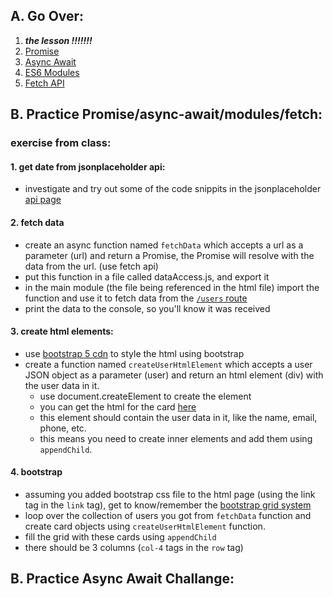 ## A. Go Over:

1. ***the lesson !!!!!!!***
2. [Promise](https://www.youtube.com/watch?v=DHvZLI7Db8E)
3. [Async Await](https://www.youtube.com/watch?v=V_Kr9OSfDeU)
4. [ES6 Modules](https://www.youtube.com/watch?v=cRHQNNcYf6s)
5. [Fetch API](https://www.youtube.com/watch?v=cuEtnrL9-H0)
## B. Practice Promise/async-await/modules/fetch:
### exercise from class:  
  #### 1. get date from jsonplaceholder api:
  * investigate and try out some of the code snippits in the jsonplaceholder [api page](https://jsonplaceholder.typicode.com/guide/)
  #### 2. fetch data
  * create an async function named `fetchData` which accepts a url as a parameter (url) and return a Promise, the Promise will resolve with the data from the url. (use fetch api)
  * put this function in a file called dataAccess.js, and export it
  * in the main module (the file being referenced in the html file) import the function and use it to fetch data from the [`/users` route](https://jsonplaceholder.typicode.com/users) 
  * print the data to the console, so you'll know it was received

  #### 3. create html elements:
  * use [bootstrap 5 cdn](https://cdn.jsdelivr.net/npm/bootstrap@5.0.2/dist/css/bootstrap.min.css) to style the html using bootstrap 
  * create a function named `createUserHtmlElement` which accepts a user JSON object as a parameter (user) and return an html element (div) with the user data in it.
    * use document.createElement to create the element
    * you can get the html for the card [here](https://getbootstrap.com/docs/5.2/components/card/)
    *  this element should contain the user data in it, like the name, email, phone, etc.
    * this means you need to create inner elements and add them using `appendChild`.
  
  #### 4. bootstrap
  * assuming you added bootstrap css file to the html page (using the link tag in the `link` tag), get to know/remember the [bootstrap grid system](https://getbootstrap.com/docs/5.2/layout/grid/)
  * loop over the collection of users you got from `fetchData` function and create card objects using `createUserHtmlElement` function.
  * fill the grid with these cards using `appendChild`
  * there should be 3 columns (`col-4` tags in the `row` tag)
   
## B. Practice Async Await Challange:


